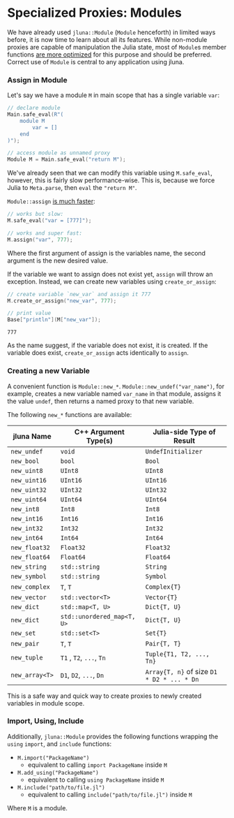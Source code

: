 # Specialized Proxies: Modules

We have already used `jluna::Module` (`Module` henceforth) in limited ways before, it is now time to learn about all its features. While non-module proxies are capable of manipulation the Julia state, most of `Module`s member functions [are more optimized](benchmarks.md#performance-evaluation-summary) for this purpose and should be preferred. Correct use of `Module` is central to any application using jluna.

### Assign in Module

Let's say we have a module `M` in main scope that has a single variable `var`:

```cpp
// declare module
Main.safe_eval(R"(
    module M
        var = []
    end
)");

// access module as unnamed proxy
Module M = Main.safe_eval("return M");
```

We've already seen that we can modify this variable using `M.safe_eval`, however, this is fairly slow performance-wise. This is, because we force Julia to `Meta.parse`, then `eval` the `"return M"`.

`Module::assign` [is much faster](benchmarks.md#mutating-julia-side-variables-results):

```cpp
// works but slow:
M.safe_eval("var = [777]");

// works and super fast:
M.assign("var", 777);
```

Where the first argument of assign is the variables name, the second argument is the new desired value.

If the variable we want to assign does not exist yet, `assign` will throw an exception. Instead, we can create new variables using `create_or_assign`:

```cpp
// create variable `new_var` and assign it 777
M.create_or_assign("new_var", 777);

// print value
Base["println"](M["new_var"]);
```
```
777
```

As the name suggest, if the variable does not exist, it is created. If the variable does exist, `create_or_assign` acts identically to `assign`.

### Creating a new Variable

A convenient function is `Module::new_*`. `Module::new_undef("var_name")`, for example, creates a new variable named `var_name` in that module, assigns it the value `undef`, then returns a named proxy to that new variable.

The following `new_*` functions are available:

| jluna Name     | C++ Argument Type(s)       | Julia-side Type of Result                  |
|----------------|----------------------------|--------------------------------------------|
| `new_undef`    | `void`                     | `UndefInitializer`                         |
| `new_bool`     | `bool`                     | `Bool`                                     |
| `new_uint8`    | `UInt8`                    | `UInt8`                                    | 
| `new_uint16`   | `UInt16`                   | `UInt16`                                   |
| `new_uint32`   | `UInt32`                   | `UInt32`                                   |
| `new_uint64`   | `UInt64`                   | `UInt64`                                   | 
| `new_int8`     | `Int8`                     | `Int8`                                     |
| `new_int16`    | `Int16`                    | `Int16`                                    | 
| `new_int32`    | `Int32`                    | `Int32`                                    |
| `new_int64`    | `Int64`                    | `Int64`                                    |
| `new_float32`  | `Float32`                  | `Float32`                                  |
| `new_float64`  | `Float64`                  | `Float64`                                  |
| `new_string`   | `std::string`              | `String`                                   |
| `new_symbol`   | `std::string`              | `Symbol`                                   |
| `new_complex`  | `T`, `T`                   | `Complex{T}`                               |
| `new_vector`   | `std::vector<T>`           | `Vector{T}`                                |
| `new_dict`     | `std::map<T, U>`           | `Dict{T, U}`                               |
| `new_dict`     | `std::unordered_map<T, U>` | `Dict{T, U}`                               |
| `new_set`      | `std::set<T>`              | `Set{T}`                                   |
| `new_pair`     | `T`, `T`                   | `Pair{T, T}`                               |
| `new_tuple`    | `T1` , `T2`, `...`, `Tn`   | `Tuple{T1, T2, ..., Tn}`                   |
| `new_array<T>` | `D1`, `D2`, `...`, `Dn`    | `Array{T, n}` of size `D1 * D2 * ... * Dn` |

This is a safe way and quick way to create proxies to newly created variables in module scope.

### Import, Using, Include

Additionally, `jluna::Module` provides the following functions wrapping the `using` `import`, and `include` functions:

+ `M.import("PackageName")`
    - equivalent to calling `import PackageName` inside `M`
+ `M.add_using("PackageName")`
    - equivalent to calling `using PackageName` inside `M`
+ `M.include("path/to/file.jl")`
    - equivalent to calling `include("path/to/file.jl")` inside `M`

Where `M` is a module.